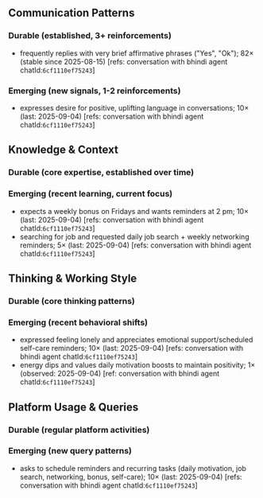 ## Communication Patterns
### Durable (established, 3+ reinforcements)
- frequently replies with very brief affirmative phrases ("Yes", "Ok"); 82× (stable since 2025-08-15) [refs: conversation with bhindi agent chatId:`6cf1110ef75243`]

### Emerging (new signals, 1-2 reinforcements)
- expresses desire for positive, uplifting language in conversations; 10× (last: 2025-09-04) [refs: conversation with bhindi agent chatId:`6cf1110ef75243`]

## Knowledge & Context
### Durable (core expertise, established over time)

### Emerging (recent learning, current focus)
- expects a weekly bonus on Fridays and wants reminders at 2 pm; 10× (last: 2025-09-04) [refs: conversation with bhindi agent chatId:`6cf1110ef75243`]
- searching for job and requested daily job search + weekly networking reminders; 5× (last: 2025-09-04) [refs: conversation with bhindi agent chatId:`6cf1110ef75243`]

## Thinking & Working Style
### Durable (core thinking patterns)

### Emerging (recent behavioral shifts)
- expressed feeling lonely and appreciates emotional support/scheduled self-care reminders; 10× (last: 2025-09-04) [refs: conversation with bhindi agent chatId:`6cf1110ef75243`]
- energy dips and values daily motivation boosts to maintain positivity; 1× (observed: 2025-09-04) [ref: conversation with bhindi agent chatId:`6cf1110ef75243`]

## Platform Usage & Queries
### Durable (regular platform activities)

### Emerging (new query patterns)
- asks to schedule reminders and recurring tasks (daily motivation, job search, networking, bonus, self-care); 10× (last: 2025-09-04) [refs: conversation with bhindi agent chatId:`6cf1110ef75243`]